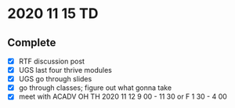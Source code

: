 # 2020 11 15 TD
## Complete
- [x] RTF discussion post
- [x] UGS last four thrive modules
- [x] UGS go through slides
- [x] go through classes; figure out what gonna take
- [x] meet with ACADV OH TH 2020 11 12 9 00 - 11 30 or F 1 30 - 4 00
